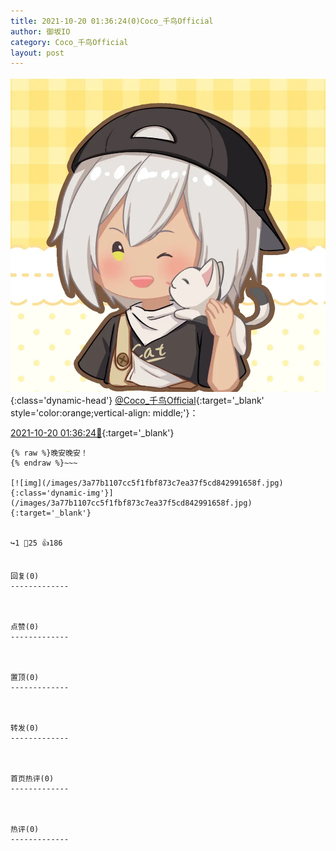 ```yaml
---
title: 2021-10-20 01:36:24(0)Coco_千鸟Official
author: 御坂IO
category: Coco_千鸟Official
layout: post
---
```


![img](/images/85e485bc0dbd0cde4d15f24d7cffe9704618ad10.jpg){:class='dynamic-head'}
[@Coco_千鸟Official](https://space.bilibili.com/1891728206/dynamic){:target='_blank' style='color:orange;vertical-align: middle;'}：

[2021-10-20 01:36:24🔗](https://t.bilibili.com/583370736214139161){:target='_blank'}

~~~
{% raw %}晚安晚安！
{% endraw %}~~~

[![img](/images/3a77b1107cc5f1fbf873c7ea37f5cd842991658f.jpg){:class='dynamic-img'}](/images/3a77b1107cc5f1fbf873c7ea37f5cd842991658f.jpg){:target='_blank'}


↪️1 💬25 👍186


回复(0)
-------------



点赞(0)
-------------



置顶(0)
-------------



转发(0)
-------------



首页热评(0)
-------------



热评(0)
-------------



